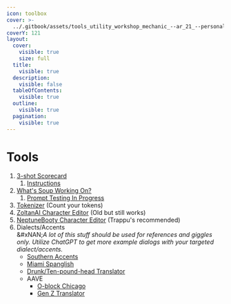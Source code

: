 ```yaml
---
icon: toolbox
cover: >-
  ../.gitbook/assets/tools_utility_workshop_mechanic_--ar_21_--personal_a47f197c-2c62-443e-b5ac-75c1aa72f2c7_0.png
coverY: 121
layout:
  cover:
    visible: true
    size: full
  title:
    visible: true
  description:
    visible: false
  tableOfContents:
    visible: true
  outline:
    visible: true
  pagination:
    visible: true
---
```


# Tools

1. [3-shot Scorecard](https://sopakcosauce.notion.site/1c42fa27895a8018b8bfe6ba03684013?pvs=105)
   1. [Instructions](https://sopakcosauce.notion.site/README-1c42fa27895a80988460f5b4864541c8?pvs=74)
2. [What's Soup Working On?](https://sopakcosauce.notion.site/1e92fa27895a804eab10e1e85c4af1b5?v=1e92fa27895a80109963000c6990502e\&pvs=74)
   1. [Prompt Testing In Progress](https://sopakcosauce.notion.site/1862fa27895a80b0a91bfb3ba8cb7945?v=1c02fa27895a804282f2000c174fd75e\&pvs=74)
3. [Tokenizer](https://platform.openai.com/tokenizer) (Count your tokens)
4. [ZoltanAI Character Editor](https://zoltanai.github.io/character-editor/) (Old but still works)
5. [NeptuneBooty Character Editor](https://desune.moe/aichared/) (Trappu's recommended)
6. Dialects/Accents\
   &#xNAN;_&#x41; lot of this stuff should be used for references and giggles only. Utilize ChatGPT to get more example dialogs with your targeted dialect/accents._
   * [Southern Accents](https://anythingtranslate.com/?s=southern)
   * [Miami Spanglish](https://anythingtranslate.com/translators/miami-english-vocabulary-translator/)
   * [Drunk/Ten-pound-head Translator](https://anythingtranslate.com/translators/drunk-translator/)
   * AAVE
     * [O-block Chicago](https://anythingtranslate.com/translators/o-block-chicago-translator/)
     * [Gen Z Translator](https://anythingtranslate.com/translators/gen-z-slang-speaking-style-translator/)
